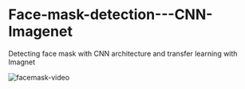 # Face-mask-detection---CNN-Imagenet
Detecting face mask with CNN architecture and transfer learning with Imagnet

![facemask-video](https://user-images.githubusercontent.com/36509713/93018118-16fcb000-f5eb-11ea-93b6-aed4ddc31fba.gif)

